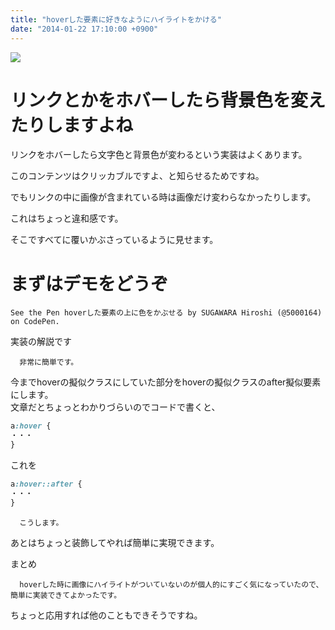 ```yaml
---
title: "hoverした要素に好きなようにハイライトをかける"
date: "2014-01-22 17:10:00 +0900"
---
```


![](/images/2014/1/22/hover-1.png)

# リンクとかをホバーしたら背景色を変えたりしますよね

リンクをホバーしたら文字色と背景色が変わるという実装はよくあります。

このコンテンツはクリッカブルですよ、と知らせるためですね。

でもリンクの中に画像が含まれている時は画像だけ変わらなかったりします。

これはちょっと違和感です。

そこですべてに覆いかぶさっているように見せます。

# まずはデモをどうぞ

    See the Pen hoverした要素の上に色をかぶせる by SUGAWARA Hiroshi (@5000164) on CodePen.

実装の解説です

      非常に簡単です。
 今までhoverの擬似クラスにしていた部分をhoverの擬似クラスのafter擬似要素にします。  
文章だとちょっとわかりづらいのでコードで書くと、

```css
a:hover {
・・・
}
```

これを

```css
a:hover::after {
・・・
}
```

      こうします。
あとはちょっと装飾してやれば簡単に実現できます。

まとめ

      hoverした時に画像にハイライトがついていないのが個人的にすごく気になっていたので、簡単に実装できてよかったです。
ちょっと応用すれば他のこともできそうですね。
